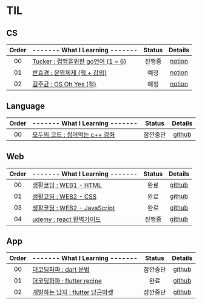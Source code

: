 # TIL

## CS
|Order|------- What I Learning -------|Status|Details|
|:---:|:---|:---:|:---:|
|00|[Tucker : 컴맹을위한 go언어 (1 ~ 6)](https://www.youtube.com/watch?v=Tq3W8UyltFs&list=PLy-g2fnSzUTAaDcLW7hpq0e8Jlt7Zfgd6)|진행중|[notion]()|
|01|[반효경 : 운영체제 (책 + 강의)](http://www.kocw.net/home/cview.do?cid=3646706b4347ef09)|예정|[notion]()|
|02|[김주균 : OS Oh Yes (책)](http://www.kyobobook.co.kr/product/detailViewKor.laf?mallGb=KOR&ejkGb=KOR&barcode=9788993712476)|예정|[notion]()|

## Language
|Order|------- What I Learning -------|Status|Details|
|:---:|:---|:---:|:---:|
|00|[모두의 코드 : 씹어먹는 c++ 강좌](https://modoocode.com/134)|잠깐중단|[github](https://github.com/hermin9804/TIL/tree/main/cpp/modoocode_%EC%94%B9%EC%96%B4%EB%A8%B9%EB%8A%94c%2B%2B)|

## Web
|Order|------- What I Learning -------|Status|Details|
|:---:|:---|:---:|:---:|
|00|[생활코딩 : WEB1 - HTML](https://www.youtube.com/watch?v=tZooW6PritE&list=PLuHgQVnccGMDZP7FJ_ZsUrdCGH68ppvPb)|완료|[github](https://github.com/hermin9804/TIL/tree/main/web/web1-HTML)|
|01|[생활코딩 : WEB2 - CSS](https://www.youtube.com/watch?v=Ok0bBJPtgJI&list=PLuHgQVnccGMAnWgUYiAW2cTzSBywFO75B)|완료|[github](https://github.com/hermin9804/TIL/tree/main/web/web2-CSS)|
|03|[생활코딩 : WEB2 - JavaScript](https://www.youtube.com/watch?v=dPRtcRwKo-Y&list=PLuHgQVnccGMBB348PWRN0fREzYcYgFybf)|완료|[github](https://github.com/hermin9804/TIL/tree/main/web/web2-JavaScript)|
|04|[udemy : react 완벽가이드](https://www.udemy.com/course/best-react/)|진행중|[github](https://github.com/hermin9804/TIL/tree/main/web/react)|

## App
|Order|------- What I Learning -------|Status|Details|
|:---:|:---|:---:|:---:|
|00|[더코딩파파 : dart 문법](https://www.youtube.com/watch?v=ZkYge2v61wU&t=14s)|잠깐중단|[github](https://github.com/hermin9804/TIL/tree/main/dart)|
|01|[더코딩파파 : flutter recipe](https://www.youtube.com/watch?v=Jf2tB6te6HE)|완료|[github](https://github.com/hermin9804/TIL/tree/main/flutter/theCodingPaPa/recipes)|
|02|[개발하는 남자 : flutter 당근마켓](https://www.youtube.com/watch?v=aYeBFDnPbkY&list=PLgRxBCVPaZ_3R0h7mCkLJ1RKh7XRvoZdF)|잠깐중단|[github](https://github.com/hermin9804/TIL/tree/main/flutter/programmingMen/carot_market)|
